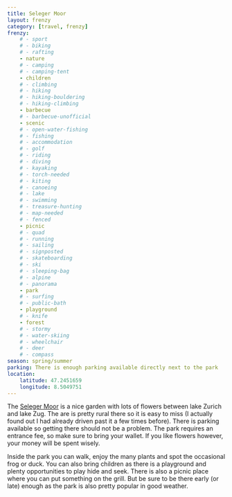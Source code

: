 ```yaml
---
title: Seleger Moor
layout: frenzy
category: [travel, frenzy]
frenzy:
    # - sport
    # - biking
    # - rafting
    - nature
    # - camping
    # - camping-tent
    - children
    # - climbing
    # - hiking
    # - hiking-bouldering
    # - hiking-climbing
    - barbecue
    # - barbecue-unofficial
    - scenic
    # - open-water-fishing
    # - fishing
    # - accommodation
    # - golf
    # - riding
    # - diving
    # - kayaking
    # - torch-needed
    # - kiting
    # - canoeing
    # - lake
    # - swimming
    # - treasure-hunting
    # - map-needed
    # - fenced
    - picnic
    # - quad
    # - running
    # - sailing
    # - signposted
    # - skateboarding
    # - ski
    # - sleeping-bag
    # - alpine
    # - panorama
    - park
    # - surfing
    # - public-bath
    - playground
    # - knife
    - forest
    # - stormy
    # - water-skiing
    # - wheelchair
    # - deer
    # - compass
season: spring/summer
parking: There is enough parking available directly next to the park
location:
    latitude: 47.2451659
    longitude: 8.5049751
---
```


The [Seleger Moor](https://www.selegermoor.ch) is a nice garden with lots of flowers between lake Zurich and lake Zug. The are is pretty rural there so it is easy to miss (I actually found out I had already driven past it a few times before). There is parking available so getting there should not be a problem. The park requires an entrance fee, so make sure to bring your wallet. If you like flowers however, your money will be spent wisely.

Inside the park you can walk, enjoy the many plants and spot the occasional frog or duck. You can also bring children as there is a playground and plenty opportunities to play hide and seek. There is also a picnic place where you can put something on the grill. But be sure to be there early (or late) enough as the park is also pretty popular in good weather.